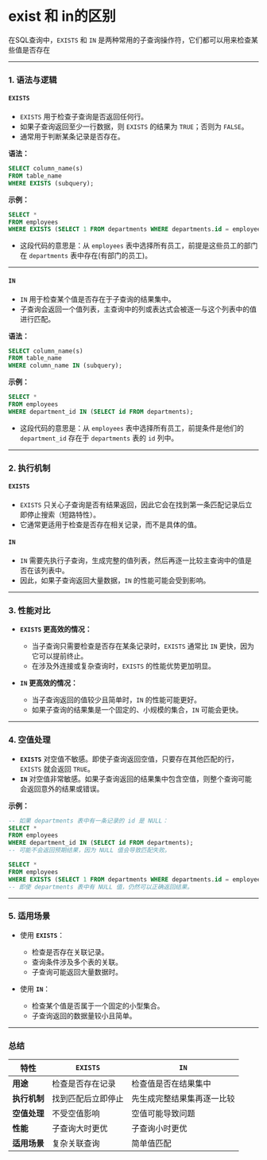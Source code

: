 # exist 和 in的区别

在SQL查询中，`EXISTS` 和 `IN` 是两种常用的子查询操作符，它们都可以用来检查某些值是否存在

---

### 1. **语法与逻辑**

#### **`EXISTS`**

- `EXISTS` 用于检查子查询是否返回任何行。
- 如果子查询返回至少一行数据，则 `EXISTS` 的结果为 `TRUE`；否则为 `FALSE`。
- 通常用于判断某条记录是否存在。

**语法：**

``` sql
SELECT column_name(s)
FROM table_name
WHERE EXISTS (subquery);
```

**示例：**

``` sql
SELECT *
FROM employees
WHERE EXISTS (SELECT 1 FROM departments WHERE departments.id = employees.department_id);
```

- 这段代码的意思是：从 `employees` 表中选择所有员工，前提是这些员工的部门在 `departments` 表中存在(有部门的员工)。

---

#### **`IN`**

- `IN` 用于检查某个值是否存在于子查询的结果集中。
- 子查询会返回一个值列表，主查询中的列或表达式会被逐一与这个列表中的值进行匹配。

**语法：**

``` sql
SELECT column_name(s)
FROM table_name
WHERE column_name IN (subquery);
```

**示例：**

``` sql
SELECT *
FROM employees
WHERE department_id IN (SELECT id FROM departments);
```

- 这段代码的意思是：从 `employees` 表中选择所有员工，前提条件是他们的 `department_id` 存在于 `departments` 表的 `id` 列中。

---

### 2. **执行机制**

#### **`EXISTS`**

- `EXISTS` 只关心子查询是否有结果返回，因此它会在找到第一条匹配记录后立即停止搜索（短路特性）。
- 它通常更适用于检查是否存在相关记录，而不是具体的值。

#### **`IN`**

- `IN` 需要先执行子查询，生成完整的值列表，然后再逐一比较主查询中的值是否在该列表中。
- 因此，如果子查询返回大量数据，`IN` 的性能可能会受到影响。

---

### 3. **性能对比**

- **`EXISTS` 更高效的情况：**
    - 当子查询只需要检查是否存在某条记录时，`EXISTS` 通常比 `IN` 更快，因为它可以提前终止。
    - 在涉及外连接或复杂查询时，`EXISTS` 的性能优势更加明显。

- **`IN` 更高效的情况：**
    - 当子查询返回的值较少且简单时，`IN` 的性能可能更好。
    - 如果子查询的结果集是一个固定的、小规模的集合，`IN` 可能会更快。

---

### 4. **空值处理**

- **`EXISTS`** 对空值不敏感。即使子查询返回空值，只要存在其他匹配的行，`EXISTS` 就会返回 `TRUE`。
- **`IN`** 对空值非常敏感。如果子查询返回的结果集中包含空值，则整个查询可能会返回意外的结果或错误。

**示例：**

``` sql
-- 如果 departments 表中有一条记录的 id 是 NULL：
SELECT *
FROM employees
WHERE department_id IN (SELECT id FROM departments);
-- 可能不会返回预期结果，因为 NULL 值会导致匹配失败。

SELECT *
FROM employees
WHERE EXISTS (SELECT 1 FROM departments WHERE departments.id = employees.department_id);
-- 即使 departments 表中有 NULL 值，仍然可以正确返回结果。
```

---

### 5. **适用场景**

- 使用 **`EXISTS`**：
    - 检查是否存在关联记录。
    - 查询条件涉及多个表的关联。
    - 子查询可能返回大量数据时。

- 使用 **`IN`**：
    - 检查某个值是否属于一个固定的小型集合。
    - 子查询返回的数据量较小且简单。

---

### 总结

| 特性       | `EXISTS`  | `IN`          |
|----------|-----------|---------------|
| **用途**   | 检查是否存在记录  | 检查值是否在结果集中    |
| **执行机制** | 找到匹配后立即停止 | 先生成完整结果集再逐一比较 |
| **空值处理** | 不受空值影响    | 空值可能导致问题      |
| **性能**   | 子查询大时更优   | 子查询小时更优       |
| **适用场景** | 复杂关联查询    | 简单值匹配         |
